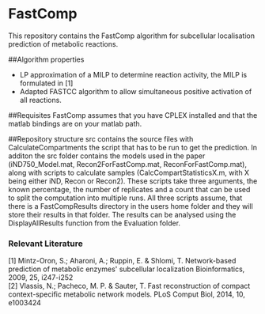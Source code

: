 # FastComp

This repository contains the FastComp algorithm for subcellular localisation prediction of metabolic reactions.

##Algorithm properties
* LP approximation of a MILP to determine reaction activity, the MILP is formulated in [1]
* Adapted FASTCC algorithm to allow simultaneous positive activation of all reactions.

##Requisites
FastComp assumes that you have CPLEX installed and that the matlab bindings are on your matlab path.

##Repository structure
src contains the source files with CalculateCompartments the script that has to be run to get the prediction.
In additon the src folder contains the models used in the paper (iND750_Model.mat, Recon2ForFastComp.mat, ReconForFastComp.mat), 
along with scripts to calculate samples (CalcCompartStatisticsX.m, with X being either iND, Recon or Recon2).
These scripts take three arguments, the known percentage, the number of replicates and a count that can be used to split the computation into multiple runs.
All three scripts assume, that there is a FastCompResults directory in the users home folder and they will store their results in that folder.
The results can be analysed using the DisplayAllResults function from the Evaluation folder.


### Relevant Literature
[1] Mintz-Oron, S.; Aharoni, A.; Ruppin, E. & Shlomi, T. Network-based prediction of metabolic enzymes' subcellular localization Bioinformatics, 2009, 25, i247-i252  
[2] Vlassis, N.; Pacheco, M. P. & Sauter, T. Fast reconstruction of compact context-specific metabolic network models. PLoS Comput Biol, 2014, 10, e1003424
